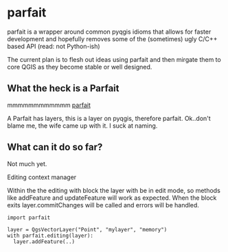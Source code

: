parfait
=======

parfait is a wrapper around common pyqgis idioms that allows for faster development and hopefully removes
some of the (sometimes) ugly C/C++ based API (read: not Python-ish)

The current plan is to flesh out ideas using parfait and then mirgate them to core QGIS as they become stable or well designed.

What the heck is a Parfait
---------------------------

mmmmmmmmmmmm [parfait](http://en.wikipedia.org/wiki/Parfait)

A Parfait has layers, this is a layer on pyqgis, therefore parfait.
Ok..don't blame me, the wife came up with it. I suck at naming.


What can it do so far?
----------------------

Not much yet.

Editing context manager

Within the the editing with block the layer with be in edit mode, so methods like addFeature and updateFeature will work as expected. When the block exits layer.commitChanges will be called and errors will be handled.

```
import parfait

layer = QgsVectorLayer("Point", "mylayer", "memory")
with parfait.editing(layer):
  layer.addFeature(..)
  
```

  
